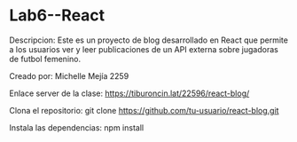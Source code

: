 # Lab6--React


Descripcion: Este es un proyecto de blog desarrollado en React que permite a los usuarios ver y leer publicaciones de un API externa sobre jugadoras de futbol femenino.


Creado por: Michelle Mejía 2259


Enlace server de la clase: https://tiburoncin.lat/22596/react-blog/


Clona el repositorio: git clone https://github.com/tu-usuario/react-blog.git


Instala las dependencias: npm install

